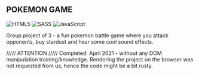 
<h2>POKEMON GAME</h2>

![HTML5](https://img.shields.io/badge/-HTML5-333333?style=flat&logo=HTML5)
![SASS](https://img.shields.io/badge/Sass-333333?style=flat&logo=sass&logoColor=CC6699)
![JavaScript](https://img.shields.io/badge/-JavaScript-333333?style=flat&logo=javascript)

Group project of 3 - a fun pokemon battle game where you attack opponents, buy stardust and hear some cool sound effects.

///// ATTENTION /////
Completed: April 2021 - without any DOM manipulation training/knowledge. Rendering the project on the browser was not requested from us, hence the code might be a bit rusty.  
